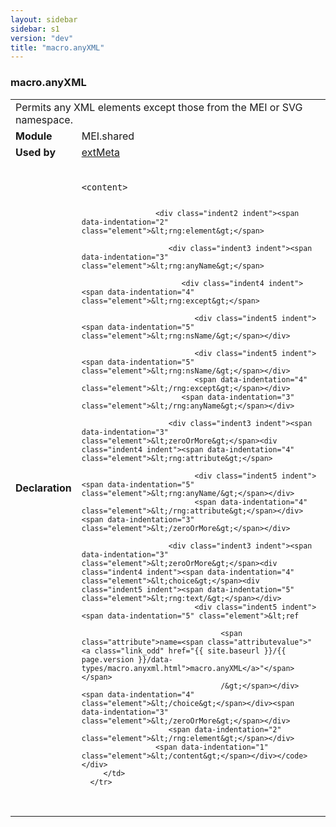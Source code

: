 ```yaml
---
layout: sidebar
sidebar: s1
version: "dev"
title: "macro.anyXML"
---
```

<div class="macroSpec">
   <h3 id="macro.anyXML">macro.anyXML</h3>
   <table class="wovenodd">
      <tr>
         <td colspan="2" class="wovenodd-col2">Permits any XML elements except those from the MEI or SVG namespace.</td>
      </tr>
      <tr>
         <td class="wovenodd-col1"><strong>Module</strong></td>
         <td class="wovenodd-col2">MEI.shared</td>
      </tr>
      <tr>
         <td class="wovenodd-col1"><strong>Used by</strong></td>
         <td class="wovenodd-col2">
            <div class="parent"><a class="link_odd_classSpec" href="{{ site.baseurl }}/{{ page.version }}/elements/extmeta.html">extMeta</a></div>
         </td>
      </tr>
      <tr>
         <td class="wovenodd-col1"><strong>Declaration</strong></td>
         <td class="wovenodd-col2">
            <div class="code" xml:space="preserve" data-lang="ODD"><code>
                  <div class="indent1 indent"><span data-indentation="1" class="element">&lt;content&gt;</span>
                     
                     <div class="indent2 indent"><span data-indentation="2" class="element">&lt;rng:element&gt;</span>
                        
                        <div class="indent3 indent"><span data-indentation="3" class="element">&lt;rng:anyName&gt;</span>
                           
                           <div class="indent4 indent"><span data-indentation="4" class="element">&lt;rng:except&gt;</span>
                              
                              <div class="indent5 indent"><span data-indentation="5" class="element">&lt;rng:nsName/&gt;</span></div>
                              
                              <div class="indent5 indent"><span data-indentation="5" class="element">&lt;rng:nsName/&gt;</span></div>
                              <span data-indentation="4" class="element">&lt;/rng:except&gt;</span></div>
                           <span data-indentation="3" class="element">&lt;/rng:anyName&gt;</span></div>
                        
                        <div class="indent3 indent"><span data-indentation="3" class="element">&lt;zeroOrMore&gt;</span><div class="indent4 indent"><span data-indentation="4" class="element">&lt;rng:attribute&gt;</span>
                              
                              <div class="indent5 indent"><span data-indentation="5" class="element">&lt;rng:anyName/&gt;</span></div>
                              <span data-indentation="4" class="element">&lt;/rng:attribute&gt;</span></div><span data-indentation="3" class="element">&lt;/zeroOrMore&gt;</span></div>
                        
                        <div class="indent3 indent"><span data-indentation="3" class="element">&lt;zeroOrMore&gt;</span><div class="indent4 indent"><span data-indentation="4" class="element">&lt;choice&gt;</span><div class="indent5 indent"><span data-indentation="5" class="element">&lt;rng:text/&gt;</span></div>
                              <div class="indent5 indent"><span data-indentation="5" class="element">&lt;ref
                                    
                                    <span class="attribute">name=<span class="attributevalue">"<a class="link_odd" href="{{ site.baseurl }}/{{ page.version }}/data-types/macro.anyxml.html">macro.anyXML</a>"</span></span>
                                    /&gt;</span></div><span data-indentation="4" class="element">&lt;/choice&gt;</span></div><span data-indentation="3" class="element">&lt;/zeroOrMore&gt;</span></div>
                        <span data-indentation="2" class="element">&lt;/rng:element&gt;</span></div>
                     <span data-indentation="1" class="element">&lt;/content&gt;</span></div></code></div>
         </td>
      </tr>
   </table>
</div>